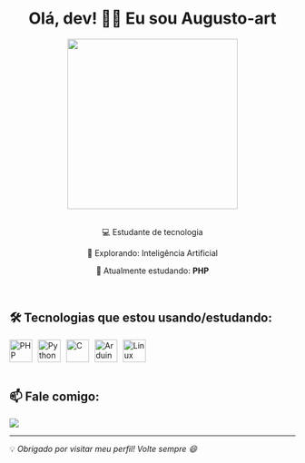 
<h1 align="center">Olá, dev! 👨‍💻 Eu sou Augusto-art
 </h1>

<div align="center">
  <img src="https://media.giphy.com/media/qgQUggAC3Pfv687qPC/giphy.gif" width="300px">
</div>

<br>

<div align="center">
  <p>💻 Estudante de tecnologia </p>
  <p>🚀 Explorando: Inteligência Artificial</p>
  <p>📘 Atualmente estudando: <strong>PHP</strong></p>
</div>

<br>

<h2>🛠️ Tecnologias que estou usando/estudando:</h2>

<div style="display: flex; flex-wrap: wrap; gap: 10px;">
  <img src="https://cdn.jsdelivr.net/gh/devicons/devicon/icons/php/php-original.svg" width="40px" title="PHP"/>
  <img src="https://cdn.jsdelivr.net/gh/devicons/devicon/icons/python/python-original.svg" width="40px" title="Python"/>
  <img src="https://cdn.jsdelivr.net/gh/devicons/devicon/icons/c/c-original.svg" width="40px" title="C"/>
  <img src="https://cdn.jsdelivr.net/gh/devicons/devicon/icons/arduino/arduino-original.svg" width="40px" title="Arduino"/>
  <img src="https://cdn.jsdelivr.net/gh/devicons/devicon/icons/linux/linux-original.svg" width="40px" title="Linux"/>
</div>

<br>

<h2>📫 Fale comigo:</h2>

<div align="left">
  <a href="mailto:seuemail@example.com">
    <img src="https://img.shields.io/badge/Email-augusto.cesar@estudante.ifgoiano.edu.br-red?style=flat&logo=gmail&logoColor=white" />
  </a>
</div>

---

💡 *Obrigado por visitar meu perfil! Volte sempre 😄*
